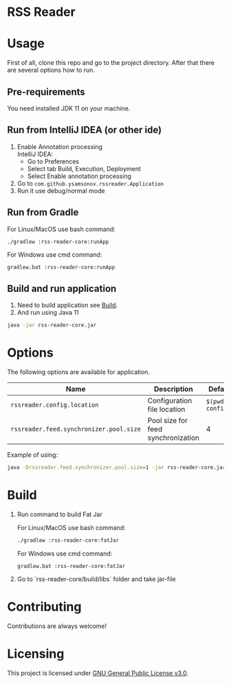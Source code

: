 # RSS Reader

# Usage
First of all, clone this repo and go to the project directory.
After that there are several options how to run.

## Pre-requirements
You need installed JDK 11 on your machine.

## Run from IntelliJ IDEA (or other ide)
1. Enable Annotation processing  
IntelliJ IDEA: 
    * Go to Preferences
    * Select tab Build, Execution, Deployment
    * Select Enable annotation processing
1. Go to `com.github.ysamsonov.rssreader.Application`
1. Run it use debug/normal mode

## Run from Gradle 
For Linux/MacOS use bash command:  
```bash
./gradlew :rss-reader-core:runApp
```
For Windows use cmd command:  
```batch
gradlew.bat :rss-reader-core:runApp
```

## Build and run application
1. Need to build application see [Build](#build).
2. And run using Java 11  
```bash
java -jar rss-reader-core.jar
```

# Options
The following options are available for application.  

|Name|Description|Default value|
|---|---|---|
|`rssreader.config.location`|Configuration file location|`$(pwd)/reader-config.json`|
|`rssreader.feed.synchronizer.pool.size`|Pool size for feed synchronization|4|

Example of using:
```bash
java -Drssreader.feed.synchronizer.pool.size=1 -jar rss-reader-core.jar
```

# Build
<ol>
<li>
Run command to build Fat Jar

For Linux/MacOS use bash command:  
```bash
./gradlew :rss-reader-core:fatJar
```
For Windows use cmd command:  
```batch
gradlew.bat :rss-reader-core:fatJar
```
</li>

<li>Go to `rss-reader-core/build/libs` folder and take jar-file</li>
</ol>

# Contributing
Contributions are always welcome!

# Licensing
This project is licensed under [GNU General Public License v3.0](LICENSE).
